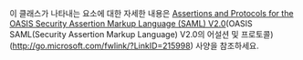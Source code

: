 이 클래스가 나타내는 요소에 대한 자세한 내용은 [Assertions and Protocols for the OASIS Security Assertion Markup Language (SAML) V2.0](http://go.microsoft.com/fwlink/?LinkID=215998)(OASIS SAML(Security Assertion Markup Language) V2.0의 어설션 및 프로토콜)(http://go.microsoft.com/fwlink/?LinkID=215998) 사양을 참조하세요.